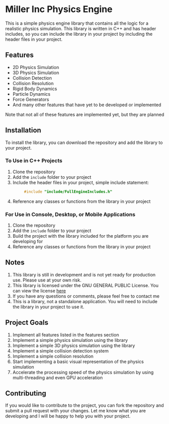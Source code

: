 # Miller Inc Physics Engine
This is a simple physics engine library that contains all the logic for 
a realistic physics simulation. This library is written in C++ and has 
header includes, so you can include the library in your project by 
including the header files in your project.

## Features
- 2D Physics Simulation
- 3D Physics Simulation
- Collision Detection
- Collision Resolution
- Rigid Body Dynamics
- Particle Dynamics
- Force Generators
- And many other features that have yet to be developed or implemented

Note that not all of these features are implemented yet, but they are planned

## Installation
To install the library, you can download the repository and add the library to your project.
### To Use in C++ Projects
1. Clone the repository
2. Add the `include` folder to your project
3. Include the header files in your project, simple include statement:
   ~~~ C++
        #include "include/FullEngineIncludes.h"
   ~~~
4. Reference any classes or functions from the library in your project

### For Use in Console, Desktop, or Mobile Applications
1. Clone the repository
2. Add the `include` folder to your project
3. Build the project with the library included for the platform you are developing for
4. Reference any classes or functions from the library in your project

## Notes
1. This library is still in development and is not yet ready for production use.
Please use at your own risk.
2. This library is licensed under the GNU GENERAL PUBLIC License. You can view the license [here](https://github.com/Miller-Inc/MillerInc.PhysicsEngine/blob/master/LICENSE.txt)
3. If you have any questions or comments, please feel free to contact me
4. This is a library, not a standalone application. You will need to include the library in your project to use it.


## Project Goals 
1. Implement all features listed in the features section
2. Implement a simple physics simulation using the library
3. Implement a simple 3D physics simulation using the library
4. Implement a simple collision detection system
5. Implement a simple collision resolution
6. Start implementing a basic visual representation of the physics simulation
7. Accelerate the processing speed of the physics simulation by using multi-threading and even GPU acceleration

## Contributing
If you would like to contribute to the project, you can fork the repository and submit a pull request with your changes.
Let me know what you are developing and I will be happy to help you with your project.